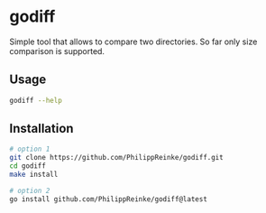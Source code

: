 # godiff

Simple tool that allows to compare two directories. So far only size comparison
is supported.

## Usage

```sh
godiff --help
```

## Installation

```sh
# option 1
git clone https://github.com/PhilippReinke/godiff.git
cd godiff
make install

# option 2
go install github.com/PhilippReinke/godiff@latest
```
